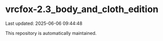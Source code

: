 # vrcfox-2.3_body_and_cloth_edition

Last updated: 2025-06-06 09:44:48

This repository is automatically maintained.
